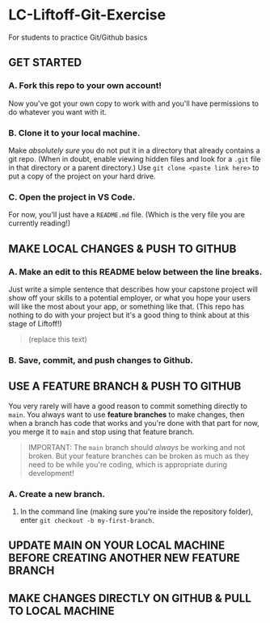 # LC-Liftoff-Git-Exercise
For students to practice Git/Github basics

## GET STARTED

### A. Fork this repo to your own account!
Now you've got your own copy to work with and you'll have permissions to do whatever you want with it.

### B. Clone it to your local machine.
Make *absolutely sure* you do not put it in a directory that already contains a git repo. (When in doubt, enable viewing hidden files and look for a `.git` file in that directory or a parent directory.) Use `git clone <paste link here>` to put a copy of the project on your hard drive.

### C. Open the project in VS Code.
For now, you'll just have a `README.md` file. (Which is the very file you are currently reading!)

## MAKE LOCAL CHANGES & PUSH TO GITHUB

### A. Make an edit to this README below between the line breaks.
Just write a simple sentence that describes how your capstone project will show off your skills to a potential employer, or what you hope your users will like the most about your app, or something like that. (This repo has nothing to do with your project but it's a good thing to think about at this stage of Liftoff!)

> (replace this text)

### B. Save, commit, and push changes to Github.

## USE A FEATURE BRANCH & PUSH TO GITHUB
You very rarely will have a good reason to commit something directly to `main`. You always want to use **feature branches** to make changes, then when a branch has code that works and you're done with that part for now, you merge it to `main` and stop using that feature branch. 
> IMPORTANT: The `main` branch should *always* be working and not broken. But your feature branches can be broken as much as they need to be while you're coding, which is appropriate during development!

### A. Create a new branch.
1. In the command line (making sure you're inside the repository folder), enter `git checkout -b my-first-branch`.


## UPDATE MAIN ON YOUR LOCAL MACHINE BEFORE CREATING ANOTHER NEW FEATURE BRANCH

## MAKE CHANGES DIRECTLY ON GITHUB & PULL TO LOCAL MACHINE
